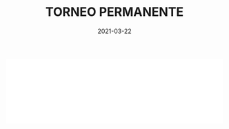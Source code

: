 ﻿---
layout: torneo
title:  "TORNEO PERMANENTE"
date:   2021-03-22
---
<script>
  function resizeIframe(obj) {
    obj.style.height = obj.contentWindow.document.documentElement.scrollHeight + 'px';
  }
</script>
<iframe src="Grp1-Rd2.html" style="
    display: block;
    width: 100%;
    border: none;" frameborder="0" scrolling="no" onload="resizeIframe(this)"></iframe>